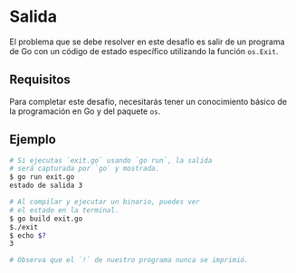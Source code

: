# Salida

El problema que se debe resolver en este desafío es salir de un programa de Go con un código de estado específico utilizando la función `os.Exit`.

## Requisitos

Para completar este desafío, necesitarás tener un conocimiento básico de la programación en Go y del paquete `os`.

## Ejemplo

```sh
# Si ejecutas `exit.go` usando `go run`, la salida
# será capturada por `go` y mostrada.
$ go run exit.go
estado de salida 3

# Al compilar y ejecutar un binario, puedes ver
# el estado en la terminal.
$ go build exit.go
$./exit
$ echo $?
3

# Observa que el `!` de nuestro programa nunca se imprimió.
```
